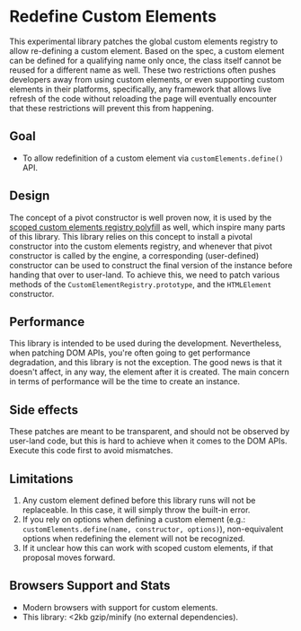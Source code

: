 # Redefine Custom Elements

This experimental library patches the global custom elements registry to allow re-defining a custom element. Based on the spec, a custom element can be defined for a qualifying name only once, the class itself cannot be reused for a different name as well. These two restrictions often pushes developers away from using custom elements, or even supporting custom elements in their platforms, specifically, any framework that allows live refresh of the code without reloading the page will eventually encounter that these restrictions will prevent this from happening.

## Goal

* To allow redefinition of a custom element via `customElements.define()` API.

## Design

The concept of a pivot constructor is well proven now, it is used by the [scoped custom elements registry polyfill](https://github.com/webcomponents/polyfills/tree/master/packages/scoped-custom-element-registry/) as well, which inspire many parts of this library. This library relies on this concept to install a pivotal constructor into the custom elements registry, and whenever that pivot constructor is called by the engine, a corresponding (user-defined) constructor can be used to construct the final version of the instance before handing that over to user-land. To achieve this, we need to patch various methods of the `CustomElementRegistry.prototype`, and the `HTMLElement` constructor.

## Performance

This library is intended to be used during the development. Nevertheless, when patching DOM APIs, you're often going to get performance degradation, and this library is not the exception. The good news is that it doesn't affect, in any way, the element after it is created. The main concern in terms of performance will be the time to create an instance.

## Side effects

These patches are meant to be transparent, and should not be observed by user-land code, but this is hard to achieve when it comes to the DOM APIs. Execute this code first to avoid mismatches.

## Limitations

1. Any custom element defined before this library runs will not be replaceable. In this case, it will simply throw the built-in error.
2. If you rely on options when defining a custom element (e.g.: `customElements.define(name, constructor, options)`), non-equivalent options when redefining the element will not be recognized.
3. If it unclear how this can work with scoped custom elements, if that proposal moves forward.

## Browsers Support and Stats

* Modern browsers with support for custom elements.
* This library: <2kb gzip/minify (no external dependencies).
